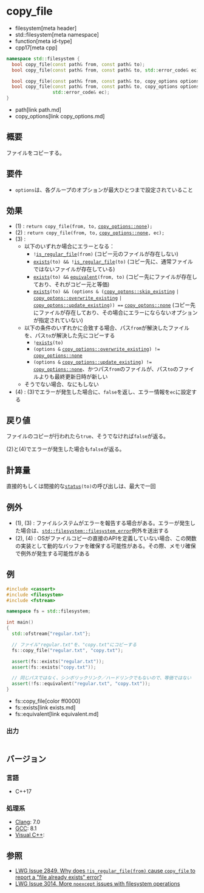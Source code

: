 # copy_file
* filesystem[meta header]
* std::filesystem[meta namespace]
* function[meta id-type]
* cpp17[meta cpp]

```cpp
namespace std::filesystem {
  bool copy_file(const path& from, const path& to);                       // (1)
  bool copy_file(const path& from, const path& to, std::error_code& ec);  // (2)

  bool copy_file(const path& from, const path& to, copy_options options); // (3)
  bool copy_file(const path& from, const path& to, copy_options options,
                 std::error_code& ec);                                    // (4)
}
```
* path[link path.md]
* copy_options[link copy_options.md]

## 概要
ファイルをコピーする。


## 要件
- `options`は、各グループのオプションが最大ひとつまで設定されていること


## 効果
- (1) : `return copy_file(from, to,` [`copy_options::none`](copy_options.md)`);`
- (2) : `return copy_file(from, to,` [`copy_options::none`](copy_options.md)`, ec);`
- (3) :
    - 以下のいずれか場合にエラーとなる：
        - `!`[`is_regular_file`](is_regular_file.md)`(from)` (コピー元のファイルが存在しない)
        - [`exists`](exists.md)`(to) && !`[`is_regular_file`](is_regular_file.md)`(to)` (コピー先に、通常ファイルではないファイルが存在している)
        - [`exists`](exists.md)`(to) &&` [`equivalent`](equivalent.md)`(from, to)` (コピー先にファイルが存在しており、それがコピー元と等価)
        - [`exists`](exists.md)`(to) && (options & (`[`copy_optons::skip_existing`](copy_options.md) `|` [`copy_optons::overwrite_existing`](copy_options.md) `|` [`copy_optons::update_existing`](copy_options.md)`)) ==` [`copy_optons::none`](copy_options.md) (コピー先にファイルが存在しており、その場合にエラーにならないオプションが指定されていない)
    - 以下の条件のいずれかに合致する場合、パス`from`が解決したファイルを、パス`to`が解決した先にコピーする
        - `!`[`exists`](exists.md)`(to)`
        - `(options &` [`copy_options::overwrite_existing`](copy_options.md)`) !=` [`copy_options::none`](copy_options.md)
        - `(options &` [`copy_options::update_existing`](copy_options.md)`) !=` [`copy_options::none`](copy_options.md)、かつパス`from`のファイルが、パス`to`のファイルよりも最終更新日時が新しい
    - そうでない場合、なにもしない
- (4) : (3)でエラーが発生した場合に、`false`を返し、エラー情報を`ec`に設定する


## 戻り値
ファイルのコピーが行われたら`true`、そうでなければ`false`が返る。

(2)と(4)でエラーが発生した場合も`false`が返る。


## 計算量
直接的もしくは間接的な[`status`](status.md)`(to)`の呼び出しは、最大で一回


## 例外
- (1), (3) : ファイルシステムがエラーを報告する場合がある。エラーが発生した場合は、[`std::filesystem::filesystem_error`](filesystem_error.md)例外を送出する
- (2), (4) : OSがファイルコピーの直接のAPIを定義していない場合、この関数の実装として動的なバッファを確保する可能性がある。その際、メモリ確保で例外が発生する可能性がある


## 例
```cpp example
#include <cassert>
#include <filesystem>
#include <fstream>

namespace fs = std::filesystem;

int main()
{
  std::ofstream{"regular.txt"};

  // ファイル"regular.txt"を、"copy.txt"にコピーする
  fs::copy_file("regular.txt", "copy.txt");

  assert(fs::exists("regular.txt"));
  assert(fs::exists("copy.txt"));

  // 同じパスではなく、シンボリックリンク／ハードリンクでもないので、等価ではない
  assert(!fs::equivalent("regular.txt", "copy.txt"));
}
```
* fs::copy_file[color ff0000]
* fs::exists[link exists.md]
* fs::equivalent[link equivalent.md]

### 出力
```
```

## バージョン
### 言語
- C++17

### 処理系
- [Clang](/implementation.md#clang): 7.0
- [GCC](/implementation.md#gcc): 8.1
- [Visual C++](/implementation.md#visual_cpp):


## 参照
- [LWG Issue 2849. Why does `!is_regular_file(from)` cause `copy_file` to report a "file already exists" error?](https://wg21.cmeerw.net/lwg/issue2849)
- [LWG Issue 3014. More `noexcept` issues with filesystem operations](https://wg21.cmeerw.net/lwg/issue3014)
